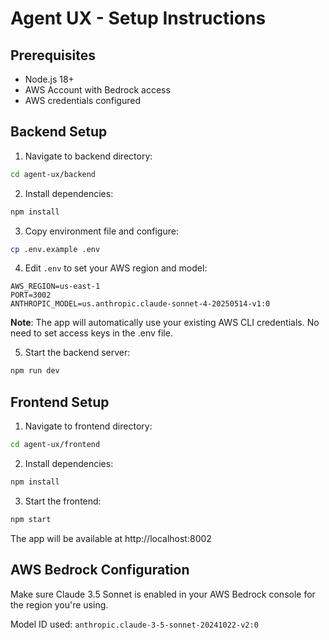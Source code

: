 # Agent UX - Setup Instructions

## Prerequisites

- Node.js 18+ 
- AWS Account with Bedrock access
- AWS credentials configured

## Backend Setup

1. Navigate to backend directory:
```bash
cd agent-ux/backend
```

2. Install dependencies:
```bash
npm install
```

3. Copy environment file and configure:
```bash
cp .env.example .env
```

4. Edit `.env` to set your AWS region and model:
```
AWS_REGION=us-east-1
PORT=3002
ANTHROPIC_MODEL=us.anthropic.claude-sonnet-4-20250514-v1:0
```

**Note**: The app will automatically use your existing AWS CLI credentials. No need to set access keys in the .env file.

5. Start the backend server:
```bash
npm run dev
```

## Frontend Setup

1. Navigate to frontend directory:
```bash
cd agent-ux/frontend
```

2. Install dependencies:
```bash
npm install
```

3. Start the frontend:
```bash
npm start
```

The app will be available at http://localhost:8002

## AWS Bedrock Configuration

Make sure Claude 3.5 Sonnet is enabled in your AWS Bedrock console for the region you're using.

Model ID used: `anthropic.claude-3-5-sonnet-20241022-v2:0`